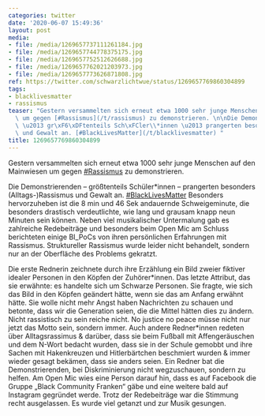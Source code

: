 ```yaml
---
categories: twitter
date: '2020-06-07 15:49:36'
layout: post
media:
- file: /media/1269657737111261184.jpg
- file: /media/1269657744778375175.jpg
- file: /media/1269657752512626688.jpg
- file: /media/1269657762021203973.jpg
- file: /media/1269657773626871808.jpg
ref: https://twitter.com/schwarzlichtwue/status/1269657769860304899
tags:
- blacklivesmatter
- rassismus
teaser: "Gestern versammelten sich erneut etwa 1000 sehr junge Menschen auf den Mainwiesen\
  \ um gegen [#Rassismus](/t/rassismus) zu demonstrieren. \n\nDie Demonstrierenden\
  \ \u2013 gr\xF6\xDFtenteils Sch\xFCler\\*innen \u2013 prangerten besonders (Alltags-)Rassismus\
  \ und Gewalt an. [#BlackLivesMatter](/t/blacklivesmatter) "
title: 1269657769860304899
---
```

Gestern versammelten sich erneut etwa 1000 sehr junge Menschen auf den Mainwiesen um gegen [#Rassismus](/t/rassismus) zu demonstrieren. 

Die Demonstrierenden – größtenteils Schüler\*innen – prangerten besonders (Alltags-)Rassismus und Gewalt an. [#BlackLivesMatter](/t/blacklivesmatter) 
Besonders hervorzuheben ist die 8 min und 46 Sek andauernde Schweigeminute, die besonders drastisch verdeutlichte, wie lang und grausam knapp neun Minuten sein können. 
Neben viel musikalischer Untermalung gab es zahlreiche Redebeiträge und besonders beim Open Mic am Schluss berichteten einige BI_PoCs von ihren persönlichen Erfahrungen mit Rassismus.
Struktureller Rassismus wurde leider nicht behandelt, sondern nur an der Oberfläche des Problems gekratzt. 

Die erste Rednerin zeichnete durch ihre Erzählung ein Bild zweier fiktiver idealer Personen in den Köpfen der Zuhörer\*innen.
Das letzte Attribut, das sie erwähnte: es handelte sich um Schwarze Personen. Sie fragte, wie sich das Bild in den Köpfen geändert hätte, wenn sie das am Anfang erwähnt hätte.
Sie wolle nicht mehr Angst haben Nachrichten zu schauen und betonte, dass wir die Generation seien, die die Mittel hätten dies zu ändern. Nicht rassistisch zu sein reiche nicht. No justice no peace müsse nicht nur jetzt das Motto sein, sondern immer.
Auch andere Redner\*innen redeten über Alltagsrassimus &amp; darüber, dass sie beim Fußball mit Affengeräuschen und dem N-Wort bedacht wurden, dass sie in der Schule gemobbt und ihre Sachen mit Hakenkreuzen und Hitlerbärtchen beschmiert wurden &amp; immer wieder gesagt bekämen, dass sie anders seien. Ein Redner bat die Demonstrierenden, bei Diskriminierung nicht wegzuschauen, sondern zu helfen. Am Open Mic wies eine Person darauf hin, dass es auf Facebook die Gruppe „Black Community Franken“ gäbe und eine weitere bald auf Instagram gegründet werde.
Trotz der Redebeiträge war die Stimmung recht ausgelassen. Es wurde viel getanzt und zur Musik gesungen.